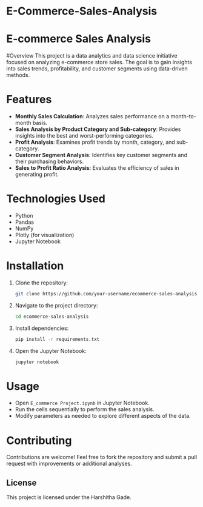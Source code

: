 # E-Commerce-Sales-Analysis
# E-commerce Sales Analysis

#Overview
This project is a data analytics and data science initiative focused on analyzing e-commerce store sales. The goal is to gain insights into sales trends, profitability, and customer segments using data-driven methods.

# Features
- **Monthly Sales Calculation**: Analyzes sales performance on a month-to-month basis.
- **Sales Analysis by Product Category and Sub-category**: Provides insights into the best and worst-performing categories.
- **Profit Analysis**: Examines profit trends by month, category, and sub-category.
- **Customer Segment Analysis**: Identifies key customer segments and their purchasing behaviors.
- **Sales to Profit Ratio Analysis**: Evaluates the efficiency of sales in generating profit.

# Technologies Used
- Python
- Pandas
- NumPy
- Plotly (for visualization)
- Jupyter Notebook

# Installation
1. Clone the repository:
   ```bash
   git clone https://github.com/your-username/ecommerce-sales-analysis.git
   ```
2. Navigate to the project directory:
   ```bash
   cd ecommerce-sales-analysis
   ```
3. Install dependencies:
   ```bash
   pip install -r requirements.txt
   ```
4. Open the Jupyter Notebook:
   ```bash
   jupyter notebook
   ```

# Usage
- Open `E_commerce Project.ipynb` in Jupyter Notebook.
- Run the cells sequentially to perform the sales analysis.
- Modify parameters as needed to explore different aspects of the data.

# Contributing
Contributions are welcome! Feel free to fork the repository and submit a pull request with improvements or additional analyses.

## License
This project is licensed under the Harshitha Gade.

